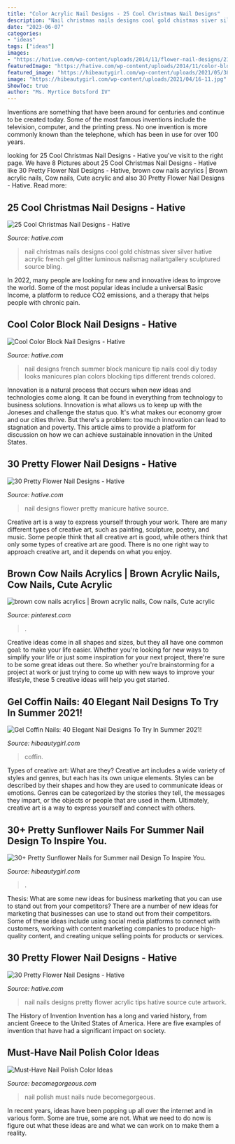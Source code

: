 ```yaml
---
title: "Color Acrylic Nail Designs - 25 Cool Christmas Nail Designs"
description: "Nail christmas nails designs cool gold chistmas siver silver hative acrylic french gel glitter luminous nailsmag nailartgallery sculptured source bling"
date: "2023-06-07"
categories:
- "ideas"
tags: ["ideas"]
images:
- "https://hative.com/wp-content/uploads/2014/11/flower-nail-designs/21-pretty-flower-nail-designs.jpg"
featuredImage: "https://hative.com/wp-content/uploads/2014/11/color-block-nail-designs/4-color-block-nail-designs.jpg"
featured_image: "https://hibeautygirl.com/wp-content/uploads/2021/05/38-11.jpg"
image: "https://hibeautygirl.com/wp-content/uploads/2021/04/16-11.jpg"
ShowToc: true
author: "Ms. Myrtice Botsford IV"
---
```



Inventions are something that have been around for centuries and continue to be created today. Some of the most famous inventions include the television, computer, and the printing press. No one invention is more commonly known than the telephone, which has been in use for over 100 years.

	

		
looking for 25 Cool Christmas Nail Designs - Hative you've visit to the right page. We have 8 Pictures about 25 Cool Christmas Nail Designs - Hative like 30 Pretty Flower Nail Designs - Hative, brown cow nails acrylics | Brown acrylic nails, Cow nails, Cute acrylic and also 30 Pretty Flower Nail Designs - Hative. Read more:
		
    
## 25 Cool Christmas Nail Designs - Hative

<img loading=lazy src="http://hative.com/wp-content/uploads/2014/11/christmas-nail-designs/11-cool-christmas-nail-designs.jpg" onerror="this.onerror=null;this.src='https://tse1.mm.bing.net/th?id=OIP.KBlOtUi4yY1dvZbQf5Vj0QHaGp&amp;pid=15.1';" alt="25 Cool Christmas Nail Designs - Hative">

_Source: hative.com_

>nail christmas nails designs cool gold chistmas siver silver hative acrylic french gel glitter luminous nailsmag nailartgallery sculptured source bling. 

	

In 2022, many people are looking for new and innovative ideas to improve the world. Some of the most popular ideas include a universal Basic Income, a platform to reduce CO2 emissions, and a therapy that helps people with chronic pain.

    
## Cool Color Block Nail Designs - Hative

<img loading=lazy src="https://hative.com/wp-content/uploads/2014/11/color-block-nail-designs/4-color-block-nail-designs.jpg" onerror="this.onerror=null;this.src='https://tse3.mm.bing.net/th?id=OIP.KWENX93F0jTHgFzxaj5jUQHaJ4&amp;pid=15.1';" alt="Cool Color Block Nail Designs - Hative">

_Source: hative.com_

>nail designs french summer block manicure tip nails cool diy today looks manicures plan colors blocking tips different trends colored. 

	

Innovation is a natural process that occurs when new ideas and technologies come along. It can be found in everything from technology to business solutions. Innovation is what allows us to keep up with the Joneses and challenge the status quo. It's what makes our economy grow and our cities thrive. But there's a problem: too much innovation can lead to stagnation and poverty. This article aims to provide a platform for discussion on how we can achieve sustainable innovation in the United States.

    
## 30 Pretty Flower Nail Designs - Hative

<img loading=lazy src="https://hative.com/wp-content/uploads/2014/11/flower-nail-designs/17-pretty-flower-nail-designs.jpg" onerror="this.onerror=null;this.src='https://tse3.mm.bing.net/th?id=OIP.azWUHCj1DRpP3DmRNPKDbwHaIn&amp;pid=15.1';" alt="30 Pretty Flower Nail Designs - Hative">

_Source: hative.com_

>nail designs flower pretty manicure hative source. 

	

Creative art is a way to express yourself through your work. There are many different types of creative art, such as painting, sculpture, poetry, and music. Some people think that all creative art is good, while others think that only some types of creative art are good. There is no one right way to approach creative art, and it depends on what you enjoy.

    
## Brown Cow Nails Acrylics | Brown Acrylic Nails, Cow Nails, Cute Acrylic

<img loading=lazy src="https://i.pinimg.com/736x/fd/13/5b/fd135b00a3ba726e820d9fbe2cc77503.jpg" onerror="this.onerror=null;this.src='https://tse2.mm.bing.net/th?id=OIP.f7d2GFtfZFbhnby4RSxYvAHaJ3&amp;pid=15.1';" alt="brown cow nails acrylics | Brown acrylic nails, Cow nails, Cute acrylic">

_Source: pinterest.com_

>. 

	

Creative ideas come in all shapes and sizes, but they all have one common goal: to make your life easier. Whether you're looking for new ways to simplify your life or just some inspiration for your next project, there're sure to be some great ideas out there. So whether you're brainstorming for a project at work or just trying to come up with new ways to improve your lifestyle, these 5 creative ideas will help you get started.

    
## Gel Coffin Nails: 40 Elegant Nail Designs To Try In Summer 2021!

<img loading=lazy src="https://hibeautygirl.com/wp-content/uploads/2021/05/38-11.jpg" onerror="this.onerror=null;this.src='https://tse4.mm.bing.net/th?id=OIP.2E9KffajNHqE7uPHv1yl8QHaLH&amp;pid=15.1';" alt="Gel Coffin Nails: 40 Elegant Nail Designs To Try In Summer 2021!">

_Source: hibeautygirl.com_

>coffin. 

	

Types of creative art: What are they?
Creative art includes a wide variety of styles and genres, but each has its own unique elements. Styles can be described by their shapes and how they are used to communicate ideas or emotions. Genres can be categorized by the stories they tell, the messages they impart, or the objects or people that are used in them. Ultimately, creative art is a way to express yourself and connect with others.

    
## 30+ Pretty Sunflower Nails For Summer Nail Design To Inspire You.

<img loading=lazy src="https://hibeautygirl.com/wp-content/uploads/2021/04/16-11.jpg" onerror="this.onerror=null;this.src='https://tse4.mm.bing.net/th?id=OIP.WzYo8ws_K25tS6eQP2158QHaLH&amp;pid=15.1';" alt="30+ Pretty Sunflower Nails for Summer nail Design To Inspire You.">

_Source: hibeautygirl.com_

>. 

	

Thesis: What are some new ideas for business marketing that you can use to stand out from your competitors?
There are a number of new ideas for marketing that businesses can use to stand out from their competitors. Some of these ideas include using social media platforms to connect with customers, working with content marketing companies to produce high-quality content, and creating unique selling points for products or services.

    
## 30 Pretty Flower Nail Designs - Hative

<img loading=lazy src="https://hative.com/wp-content/uploads/2014/11/flower-nail-designs/21-pretty-flower-nail-designs.jpg" onerror="this.onerror=null;this.src='https://tse4.mm.bing.net/th?id=OIP.OiwEHUA5MlejYNrhFGrAbAHaJ4&amp;pid=15.1';" alt="30 Pretty Flower Nail Designs - Hative">

_Source: hative.com_

>nail nails designs pretty flower acrylic tips hative source cute artwork. 

	

The History of Invention
Invention has a long and varied history, from ancient Greece to the United States of America. Here are five examples of invention that have had a significant impact on society.

    
## Must-Have Nail Polish Color Ideas

<img loading=lazy src="https://static.becomegorgeous.com/img/arts/2011/Jul/30/5028/nude_nails.jpg" onerror="this.onerror=null;this.src='https://tse3.mm.bing.net/th?id=OIP.YoFvCOD66BK0La4EYPk2mgHaJ4&amp;pid=15.1';" alt="Must-Have Nail Polish Color Ideas">

_Source: becomegorgeous.com_

>nail polish must nails nude becomegorgeous. 

	

In recent years, ideas have been popping up all over the internet and in various form. Some are true, some are not. What we need to do now is figure out what these ideas are and what we can work on to make them a reality.

